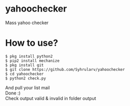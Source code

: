 # yahoochecker
Mass yahoo checker

# How to use?

```
$ pkg install python2
$ pip2 install mechanize
$ pkg install git
$ git clone https://github.com/Syhrularv/yahoochecker
$ cd yahoochecker
$ python2 check.py
```
And pull your list mail<br>
Done :)
<br>
Check output valid & invalid in folder output
